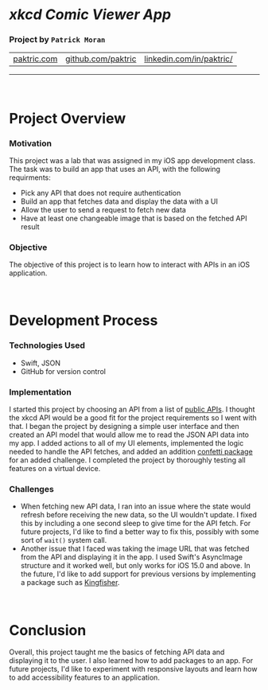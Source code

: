 # *xkcd Comic Viewer App*
### Project by **`Patrick Moran`**

<table>
    <tr>
        <td><a href="https://www.paktric.com/">paktric.com</a></td>
        <td><a href="https://www.github.com/paktric/">github.com/paktric</a></td>
        <td><a href="https://www.linkedin.com/in/paktric/">linkedin.com/in/paktric/</a></td>
    </tr>
</table>

---

<br />

# Project Overview
### Motivation
This project was a lab that was assigned in my iOS app development class. The task was to build an app that uses an API, with the following requirments:
- Pick any API that does not require authentication
- Build an app that fetches data and display the data with a UI
- Allow the user to send a request to fetch new data
- Have at least one changeable image that is based on the fetched API result

### Objective
The objective of this project is to learn how to interact with APIs in an iOS application. 

<br />

# Development Process
### Technologies Used
- Swift, JSON
- GitHub for version control

### Implementation
I started this project by choosing an API from a list of [public APIs](https://github.com/public-apis/public-apis). I thought the xkcd API would be a good fit for the project requirements so I went with that. I began the project by designing a simple user interface and then created an API model that would allow me to read the JSON API data into my app. I added actions to all of my UI elements, implemented the logic needed to handle the API fetches, and added an addition [confetti package](https://github.com/simibac/ConfettiSwiftUI) for an added challenge. I completed the project by thoroughly testing all features on a virtual device. 

### Challenges
- When fetching new API data, I ran into an issue where the state would refresh before receiving the new data, so the UI wouldn't update. I fixed this by including a one second sleep to give time for the API fetch. For future projects, I'd like to find a better way to fix this, possibly with some sort of `wait()` system call.
- Another issue that I faced was taking the image URL that was fetched from the API and displaying it in the app. I used Swift's AsyncImage structure and it worked well, but only works for iOS 15.0 and above. In the future, I'd like to add support for previous versions by implementing a package such as [Kingfisher](https://github.com/onevcat/Kingfisher).

<br />

# Conclusion
Overall, this project taught me the basics of fetching API data and displaying it to the user. I also learned how to add packages to an app. For future projects, I'd like to experiment with responsive layouts and learn how to add accessibility features to an application. 
